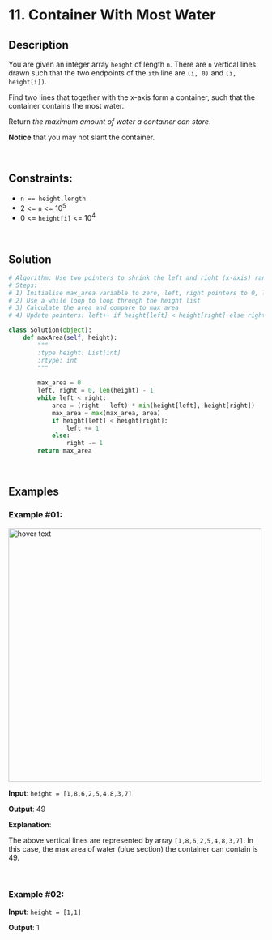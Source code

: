 # 11. Container With Most Water

## Description

You are given an integer array `height` of length `n`. There are `n` vertical lines drawn such that the two endpoints of the `ith` line are `(i, 0)` and `(i, height[i])`.

Find two lines that together with the x-axis form a container, such that the container contains the most water.

Return *the maximum amount of water a container can store*.

**Notice** that you may not slant the container.

<br>

## Constraints:

- `n == height.length`
- 2 <= `n` <= 10<sup>5</sup>
- 0 <= `height[i]` <= 10<sup>4</sup>

<br>

## Solution

```python
# Algorithm: Use two pointers to shrink the left and right (x-axis) range and find the maximum area (i.e. the maximum amount of water).
# Steps:
# 1) Initialise max_area variable to zero, left, right pointers to 0, len(height) - 1
# 2) Use a while loop to loop through the height list
# 3) Calculate the area and compare to max_area
# 4) Update pointers: left++ if height[left] < height[right] else right--

class Solution(object):
    def maxArea(self, height):
        """
        :type height: List[int]
        :rtype: int
        """
           
        max_area = 0
        left, right = 0, len(height) - 1
        while left < right:
            area = (right - left) * min(height[left], height[right])
            max_area = max(max_area, area)
            if height[left] < height[right]:
                left += 1
            else:
                right -= 1
        return max_area
```

<br>

## Examples

### Example #01:

<img src="https://s3-lc-upload.s3.amazonaws.com/uploads/2018/07/17/question_11.jpg" width="500" title="hover text">

**Input**: `height = [1,8,6,2,5,4,8,3,7]`

**Output**: 49

**Explanation**: 

The above vertical lines are represented by array `[1,8,6,2,5,4,8,3,7]`. In this case, the max area of water (blue section) the container can contain is 49.

<br>

### Example #02:

**Input**: `height = [1,1]`

**Output**: 1

